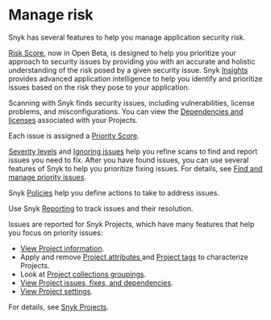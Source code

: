 # Manage risk

Snyk has several features to help you manage application security risk.

[Risk Score](../manage-issues/prioritizing-issues/risk-score.md), now in Open Beta, is designed to help you prioritize your approach to security issues by providing you with an accurate and holistic understanding of the risk posed by a given security issue. Snyk [Insights](../manage-issues/insights/) provides advanced application intelligence to help you identify and prioritize issues based on the risk they pose to your application.

Scanning with Snyk finds security issues, including vulnerabilities, license problems, and misconfigurations. You can view the [Dependencies and licenses](../manage-issues/dependencies-and-licenses/) associated with your Projects.

Each issue is assigned a [Priority Score](../manage-issues/prioritizing-issues/priority-score.md).&#x20;

&#x20;[Severity levels](../manage-issues/prioritizing-issues/severity-levels.md) and [Ignoring issues](../manage-issues/priorities-for-fixing-issues/ignore-issues.md) help you refine scans to find and report issues you need to fix. After you have found issues, you can use several features of Snyk to help you prioritize fixing issues. For details, see [Find and manage priority issues](../manage-issues/priorities-for-fixing-issues/).

Snyk [Policies](../manage-issues/policies/) help you define actions to take to address issues.

Use Snyk [Reporting](../manage-issues/reporting/) to track issues and their resolution.

Issues are reported for Snyk Projects, which have many features that help you focus on priority issues:

* [View Project information](../manage-issues/snyk-projects/view-project-information.md).
* Apply and remove [Project attributes ](../manage-issues/introduction-to-snyk-projects/project-attributes.md)and [Project tags](../manage-issues/snyk-projects/project-tags.md) to characterize Projects.
* Look at [Project collections groupings](../manage-issues/snyk-projects/project-collections-groupings/).
* [View Project issues, fixes, and dependencies](../manage-issues/snyk-projects/view-project-issues-fixes-and-dependencies.md).
* [View Project settings](../manage-issues/snyk-projects/view-and-edit-project-settings.md).

For details, see [Snyk Projects](../manage-issues/snyk-projects/).

